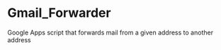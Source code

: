 Gmail_Forwarder
===============

Google Apps script that forwards mail from a given address to another address
